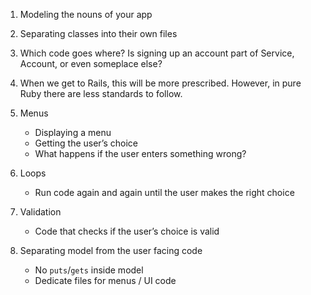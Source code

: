 1. Modeling the nouns of your app
2. Separating classes into their own files
3. Which code goes where? Is signing up an account part of Service, Account, or even someplace else?
4. When we get to Rails, this will be more prescribed. However, in pure Ruby there are less standards to follow.


1. Menus
    - Displaying a menu
    - Getting the user’s choice
    - What happens if the user enters something wrong?
2. Loops
    - Run code again and again until the user makes the right choice
3. Validation
    - Code that checks if the user’s choice is valid
4. Separating model from the user facing code
    - No `puts`/`gets` inside model
    - Dedicate files for menus / UI code
